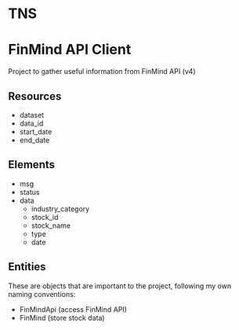 # TNS
# FinMind API Client

Project to gather useful information from FinMind API (v4)

## Resources

- dataset
- data_id
- start_date
- end_date

## Elements

- msg
- status
- data
  - industry_category
  - stock_id
  - stock_name
  - type
  - date

## Entities

These are objects that are important to the project, following my own naming conventions:

- FinMindApi (access FinMind API)
- FinMind (store stock data)
